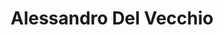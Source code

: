 ---
title: Alessandro Del Vecchio

faction:
  sort: Del-Vecchio
  given: Del-Vecchio

parents:
  - name: "Ettore Del Vecchio"
    type: "Father"
  - name: "Priscilla Del Vecchio"
    type: "Mother"

partners:
  - name: "Aurelie Del Vecchio"
    type: "Wife"

siblings:
  - name: "Marco Del Vecchio"
    type: Brother

children:
  - name: "Gabriella Del Vecchio"
    type: "Daughter"

char_data:
  - element_title: "Pronouns"
    element: "he/him"
  - element_title: "Race"
    element: "Half-Elf"
  - element_title: "Age"
    element: "53"
  - element_title: "Height"
    element: ""
  - element_title: "Hair"
    element: ""
  - element_title: "Skin"
    element: ""
  - element_title: "Eyes"
    element: ""

excerpt: "Head of the Del Vecchio family, known for his sharp business acumen and ambitious nature. He seeks to expand his family's influence within Sen's political landscape."
---